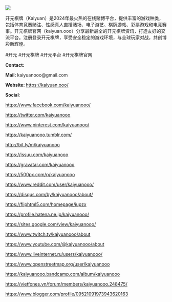 ![](https://s3-ap-northeast-1.amazonaws.com/g0v-hackmd-images/uploads/upload_3758b589992cb2bc014dfe5a14efacf8.jpg)

<p>开元棋牌（Kaiyuan）是2024年最火热的在线赌博平台，提供丰富的游戏种类，包括体育竞赛赌注、性感真人直播赌场、电子游艺、棋牌游戏、彩票游戏和电竞赛事。开元棋牌官网（kaiyuan.ooo）分享最新最全的开元棋牌资讯，打造友好的交流平台。注册登录开元棋牌，享受安全稳定的游戏环境，与全球玩家对战，共创博彩新辉煌。</p>
<p>#开元 #开元棋牌 #开元平台 #开元棋牌官网</p>
<p><strong>Contact:</strong></p>
<p><strong>Mail: </strong>kaiyuanooo@gmail.com</p>
<p><strong>Website: </strong><u><a href="https://kaiyuan.ooo/">https://kaiyuan.ooo/</a></u></p>
<p><strong>Social</strong>:</p>
<p><u><a href="https://www.facebook.com/kaiyuanooo/">https://www.facebook.com/kaiyuanooo/</a></u></p>
<p><u><a href="https://twitter.com/kaiyuanooo">https://twitter.com/kaiyuanooo</a></u></p>
<p><u><a href="https://www.pinterest.com/kaiyuanooo/">https://www.pinterest.com/kaiyuanooo/</a></u></p>
<p><u><a href="https://kaiyuanooo.tumblr.com/">https://kaiyuanooo.tumblr.com/</a></u></p>
<p><u><a href="http://bit.ly/m/kaiyuanooo">http://bit.ly/m/kaiyuanooo</a></u></p>
<p><u><a href="https://issuu.com/kaiyuanooo">https://issuu.com/kaiyuanooo</a></u></p>
<p><u><a href="https://gravatar.com/kaiyuanooo">https://gravatar.com/kaiyuanooo</a></u></p>
<p><u><a href="https://500px.com/p/kaiyuanooo">https://500px.com/p/kaiyuanooo</a></u></p>
<p><u><a href="https://www.reddit.com/user/kaiyuanooo/">https://www.reddit.com/user/kaiyuanooo/</a></u></p>
<p><u><a href="https://disqus.com/by/kaiyuanooo/about/">https://disqus.com/by/kaiyuanooo/about/</a></u></p>
<p><u><a href="https://fliphtml5.com/homepage/iupzx">https://fliphtml5.com/homepage/iupzx</a></u></p>
<p><u><a href="https://profile.hatena.ne.jp/kaiyuanooo/">https://profile.hatena.ne.jp/kaiyuanooo/</a></u></p>
<p><u><a href="https://sites.google.com/view/kaiyuanooo/">https://sites.google.com/view/kaiyuanooo/</a></u></p>
<p><u><a href="https://www.twitch.tv/kaiyuanooo/about">https://www.twitch.tv/kaiyuanooo/about</a></u></p>
<p><u><a href="https://www.youtube.com/@kaiyuanooo/about">https://www.youtube.com/@kaiyuanooo/about</a></u></p>
<p><u><a href="https://www.liveinternet.ru/users/kaiyuanooo/">https://www.liveinternet.ru/users/kaiyuanooo/</a></u></p>
<p><u><a href="https://www.openstreetmap.org/user/kaiyuanooo">https://www.openstreetmap.org/user/kaiyuanooo</a></u></p>
<p><u><a href="https://kaiyuanooo.bandcamp.com/album/kaiyuanooo">https://kaiyuanooo.bandcamp.com/album/kaiyuanooo</a></u></p>
<p><u><a href="https://vietfones.vn/forum/members/kaiyuanooo.248475/">https://vietfones.vn/forum/members/kaiyuanooo.248475/</a></u></p>
<p><u><a href="https://www.blogger.com/profile/09521091973943620163">https://www.blogger.com/profile/09521091973943620163</a></u></p>
<p>&nbsp;</p>